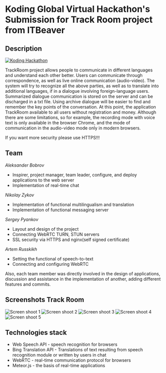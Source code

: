 # Koding Global Virtual Hackathon's Submission for Track Room project from ITBeaver

## Description

[![Koding Hackathon](http://memoris.koding.io/images/badge.png "Koding Hackathon")](https://koding.com/Hackathon)

TrackRoom project allows people to communicate in different languages and understand each other better. Users can communicate through correspondence, as well as live online communication (audio-video). The system will try to recognize all the above parties, as well as to translate into additional languages, if in a dialogue involving foreign-language users. Summarized dialogue communication is stored on the server and can be discharged in a txt file. Using archive dialogue will be easier to find and remember the key points of the conversation. At this point, the application TrackRoom available to all users without registration and money. Although there are some limitations, so for example, the recording mode with voice text is only available in the browser Chrome, and the mode of communication in the audio-video mode only in modern browsers.

If you want more security please use HTTPS!!!

## Team
*Aleksander Bobrov*
- Inspirer, project manager, team leader, configure, and deploy applications to the web server
- Implementation of real-time chat

*Nikolay Zykov*
- Implementation of functional multilingualism and translation
- Implementation of functional messaging server

*Sergey Pyankov*
- Layout and design of the project
- Connecting WebRTC TURN, STUN servers
- SSL security via HTTPS and nginx(self signed certificate)

*Artem Russkikh*
- Setting the functional of speech-to-text
- Connecting and configuring WebRTC

Also, each team member was directly involved in the design of applications, discussion and assistance in the implementation of another, adding different features and commits.

## Screenshots Track Room

![Screen shoot 1](http://memoris.koding.io/images/screenshot1.png "Koding")
![Screen shoot 2](http://memoris.koding.io/images/screenshot2.png "Koding")
![Screen shoot 3](http://memoris.koding.io/images/screenshot3.png "Koding")
![Screen shoot 4](http://memoris.koding.io/images/screenshot4.png "Koding")
![Screen shoot 5](http://memoris.koding.io/images/screenshot5.png "Koding")

## Technologies stack
- Web Speech API - speech recognition for browsers
- Bing Translation API - Translations of text resulting from speech recognition module or written by users in chat
- WebRTC - real-time communication protocol for browsers
- Meteor.js - the basis of real-time applications


